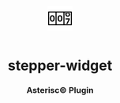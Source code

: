 <div align="center">
  <a href="https://asterisc.io" target="_blank" >
    <img height="50" src="src/assets/icon.svg" style="margin: 12px 0px">
  </a>

  <h1>stepper-widget</h1>
</div>

<div align="center">
  <h3>Asterisc© Plugin</h3>
</div>

